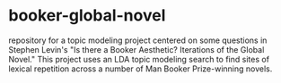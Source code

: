 # booker-global-novel
repository for a topic modeling project centered on some questions in Stephen Levin's "Is there a Booker Aesthetic? Iterations of the Global Novel." This project uses an LDA topic modeling search to find sites of lexical repetition across a number of Man Booker Prize-winning novels. 
